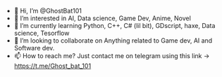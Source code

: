 - 👋 Hi, I’m @GhostBat101
- 👀 I’m interested in AI, Data science, Game Dev, Anime, Novel 
- 🌱 I’m currently learning Python, C++, C# (lil bit), GDscript, haxe, Data science, Tesorflow
- 💞️ I’m looking to collaborate on Anything related to Game dev, AI and Software dev.
- 📫 How to reach me? Just contact me on telegram using this link -> https://t.me/Ghost_bat_101

<!---
GhostBat101/GhostBat101 is a ✨ special ✨ repository because its `README.md` (this file) appears on your GitHub profile.
You can click the Preview link to take a look at your changes.
--->
